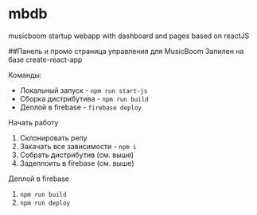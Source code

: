 # mbdb
musicboom startup webapp with dashboard and pages based on reactJS

##Панель и промо страница управления для MusicBoom
Запилен на базе create-react-app

Команды:
 * Локальный запуск - ```npm run start-js```
 * Сборка дистрибутива - ```npm run build```
 * Деплой в firebase - ```firebase deploy```

Начать работу
1. Склонировать репу
2. Закачать все зависимости - ```npm i```
3. Собрать дистрибутив (см. выше)
4. Задеплоить в firebase (см. выше)

Деплой в firebase
1. ```npm run build```
2. ```npm run deploy```

